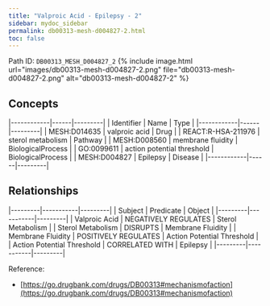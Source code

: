 ```yaml
---
title: "Valproic Acid - Epilepsy - 2"
sidebar: mydoc_sidebar
permalink: db00313-mesh-d004827-2.html
toc: false 
---
```



Path ID: `DB00313_MESH_D004827_2`
{% include image.html url="images/db00313-mesh-d004827-2.png" file="db00313-mesh-d004827-2.png" alt="db00313-mesh-d004827-2" %}

## Concepts

|------------|------|---------|
| Identifier | Name | Type    |
|------------|------|---------|
| MESH:D014635 | valproic acid | Drug |
| REACT:R-HSA-211976 | sterol metabolism | Pathway |
| MESH:D008560 | membrane fluidity | BiologicalProcess |
| GO:0099611 | action potential threshold | BiologicalProcess |
| MESH:D004827 | Epilepsy | Disease |
|------------|------|---------|

## Relationships

|---------|-----------|---------|
| Subject | Predicate | Object  |
|---------|-----------|---------|
| Valproic Acid | NEGATIVELY REGULATES | Sterol Metabolism |
| Sterol Metabolism | DISRUPTS | Membrane Fluidity |
| Membrane Fluidity | POSITIVELY REGULATES | Action Potential Threshold |
| Action Potential Threshold | CORRELATED WITH | Epilepsy |
|---------|-----------|---------|

Reference: 
  - [https://go.drugbank.com/drugs/DB00313#mechanismofaction](https://go.drugbank.com/drugs/DB00313#mechanismofaction)
